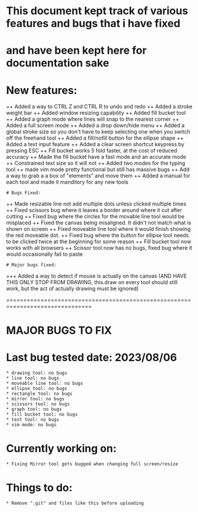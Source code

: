 # This document kept track of various features and bugs that i have fixed
# and have been kept here for documentation sake

# New features:
++ Added a way to CTRL Z and CTRL R to undo and redo
++ Added a stroke weight bar 
++ Added window resizing capability 
++ Added fill bucket tool 
++ Added a graph mode where lines will snap to the nearest corner 
++ Added a full screen mode 
++ Added a drop down/hide menu 
++ Added a global stroke size so you don't have to keep selecting one when you
switch off the freehand tool 
++ Added a fill/nofill button for the ellipse shape 
++ Added a text input feature 
++ Added a clear screen shortcut keypress by pressing ESC 
++ Fill bucket works 5 fold faster, at the cost of reduced accuracy 
++ Made the fill bucket have a fast mode and an accurate mode 
++ Constrained text size so it will not 
++ Added two modes for the typing tool 
++ made vim mode pretty functional but still has massive bugs
++ Add a way to grab a a box of "elements" and move them
++ Added a manual for each tool and made it manditory for any new tools


    # Bugs Fixed: 
++ Made resizable line not add multiple dots unless clicked multiple times 
++ Fixed scissors bug where it leaves a border around where it cut after cutting 
++ Fixed bug where the circles for the movable line tool would be misplaced 
++ Fixed the canvas being misaligned. It didn't not match what is shown on screen 
++ Fixed moveable line tool where it would finish showing the red moveable dot. 
++ Fixed bug where the button for ellipse tool needs to be clicked twice at the
beginning for some reason 
++ Fill bucket tool now works with all browsers 
++ Scissor tool now has no bugs, fixed bug where it would occasionally fail to paste


    # Major bugs fixed: 
 +++ Added a way to detect if mouse is actually on the canvas (AND HAVE THIS
 ONLY STOP FROM DRAWING, this.draw on every tool should still work, but the act
 of actually drawing must be ignored) 


===============================================================================

# MAJOR BUGS TO FIX

# Last bug tested date: 2023/08/06
    * drawing tool: no bugs
    * line tool: no bugs
    * moveable line tool: no bugs
    * ellipse tool: no bugs
    * rectangle tool: no bugs
    * mirror tool: no bugs
    * scissors tool: no bugs
    * graph tool: no bugs
    * fill bucket tool: no bugs
    * text tool: no bugs
    * vim mode: no bugs

# Currently working on: 
    * Fixing Mirror tool gets bugged when changing full screen/resize

    
# Things to do: 
    * Remove ".git" and files like this before uploading
